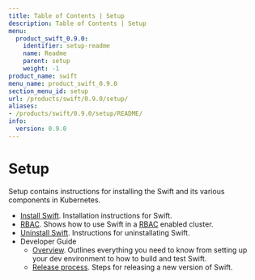 ```yaml
---
title: Table of Contents | Setup
description: Table of Contents | Setup
menu:
  product_swift_0.9.0:
    identifier: setup-readme
    name: Readme
    parent: setup
    weight: -1
product_name: swift
menu_name: product_swift_0.9.0
section_menu_id: setup
url: /products/swift/0.9.0/setup/
aliases:
- /products/swift/0.9.0/setup/README/
info:
  version: 0.9.0
---
```


# Setup

Setup contains instructions for installing the Swift and its various components in Kubernetes.

- [Install Swift](/products/swift/0.9.0/setup/install). Installation instructions for Swift.
- [RBAC](/products/swift/0.9.0/setup/rbac). Shows how to use Swift in a [RBAC](https://kubernetes.io/docs/admin/authorization/rbac/) enabled cluster.
- [Uninstall Swift](/products/swift/0.9.0/setup/uninstall). Instructions for uninstallating Swift.
- Developer Guide
  - [Overview](/products/swift/0.9.0/setup/developer-guide/overview). Outlines everything you need to know from setting up your dev environment to how to build and test Swift.
  - [Release process](/products/swift/0.9.0/setup/developer-guide/release). Steps for releasing a new version of Swift.

